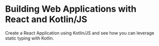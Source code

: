 # Building Web Applications with React and Kotlin/JS

Create a React Application using Kotlin/JS and see how you can leverage
static typing with Kotlin.
